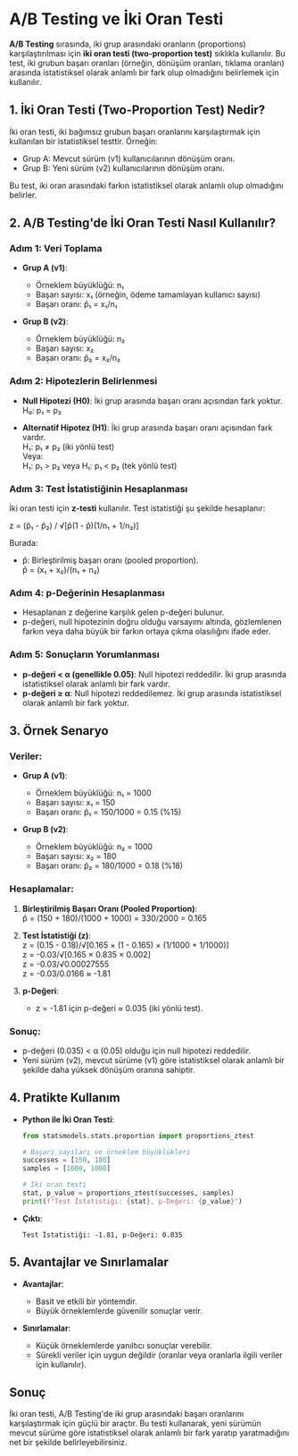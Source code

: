 # A/B Testing ve İki Oran Testi

**A/B Testing** sırasında, iki grup arasındaki oranların (proportions) karşılaştırılması için **iki oran testi (two-proportion test)** sıklıkla kullanılır. Bu test, iki grubun başarı oranları (örneğin, dönüşüm oranları, tıklama oranları) arasında istatistiksel olarak anlamlı bir fark olup olmadığını belirlemek için kullanılır.

## 1. İki Oran Testi (Two-Proportion Test) Nedir?

İki oran testi, iki bağımsız grubun başarı oranlarını karşılaştırmak için kullanılan bir istatistiksel testtir. Örneğin:
- Grup A: Mevcut sürüm (v1) kullanıcılarının dönüşüm oranı.  
- Grup B: Yeni sürüm (v2) kullanıcılarının dönüşüm oranı.  

Bu test, iki oran arasındaki farkın istatistiksel olarak anlamlı olup olmadığını belirler.

## 2. A/B Testing'de İki Oran Testi Nasıl Kullanılır?

### Adım 1: Veri Toplama
- **Grup A (v1)**:  
  - Örneklem büyüklüğü: n₁  
  - Başarı sayısı: x₁ (örneğin, ödeme tamamlayan kullanıcı sayısı)  
  - Başarı oranı: p̂₁ = x₁/n₁

- **Grup B (v2)**:  
  - Örneklem büyüklüğü: n₂  
  - Başarı sayısı: x₂  
  - Başarı oranı: p̂₂ = x₂/n₂

### Adım 2: Hipotezlerin Belirlenmesi
- **Null Hipotezi (H0)**: İki grup arasında başarı oranı açısından fark yoktur.  
  H₀: p₁ = p₂

- **Alternatif Hipotez (H1)**: İki grup arasında başarı oranı açısından fark vardır.  
  H₁: p₁ ≠ p₂ (iki yönlü test)  
  Veya:  
  H₁: p₁ > p₂ veya H₁: p₁ < p₂ (tek yönlü test)

### Adım 3: Test İstatistiğinin Hesaplanması
İki oran testi için **z-testi** kullanılır. Test istatistiği şu şekilde hesaplanır:

z = (p̂₁ - p̂₂) / √[p̂(1 - p̂)(1/n₁ + 1/n₂)]

Burada:
- p̂: Birleştirilmiş başarı oranı (pooled proportion).  
  p̂ = (x₁ + x₂)/(n₁ + n₂)

### Adım 4: p-Değerinin Hesaplanması
- Hesaplanan z değerine karşılık gelen p-değeri bulunur.  
- p-değeri, null hipotezinin doğru olduğu varsayımı altında, gözlemlenen farkın veya daha büyük bir farkın ortaya çıkma olasılığını ifade eder.

### Adım 5: Sonuçların Yorumlanması
- **p-değeri < α (genellikle 0.05)**: Null hipotezi reddedilir. İki grup arasında istatistiksel olarak anlamlı bir fark vardır.  
- **p-değeri ≥ α**: Null hipotezi reddedilemez. İki grup arasında istatistiksel olarak anlamlı bir fark yoktur.

## 3. Örnek Senaryo

### Veriler:
- **Grup A (v1)**:  
  - Örneklem büyüklüğü: n₁ = 1000  
  - Başarı sayısı: x₁ = 150  
  - Başarı oranı: p̂₁ = 150/1000 = 0.15 (%15)

- **Grup B (v2)**:  
  - Örneklem büyüklüğü: n₂ = 1000  
  - Başarı sayısı: x₂ = 180  
  - Başarı oranı: p̂₂ = 180/1000 = 0.18 (%18)

### Hesaplamalar:
1. **Birleştirilmiş Başarı Oranı (Pooled Proportion)**:  
   p̂ = (150 + 180)/(1000 + 1000) = 330/2000 = 0.165

2. **Test İstatistiği (z)**:  
   z = (0.15 - 0.18)/√[0.165 × (1 - 0.165) × (1/1000 + 1/1000)]  
   z = -0.03/√[0.165 × 0.835 × 0.002]  
   z = -0.03/√0.00027555  
   z = -0.03/0.0166 ≈ -1.81

3. **p-Değeri**:  
   - z = -1.81 için p-değeri ≈ 0.035 (iki yönlü test).

### Sonuç:
- p-değeri (0.035) < α (0.05) olduğu için null hipotezi reddedilir.  
- Yeni sürüm (v2), mevcut sürüme (v1) göre istatistiksel olarak anlamlı bir şekilde daha yüksek dönüşüm oranına sahiptir.

## 4. Pratikte Kullanım
- **Python ile İki Oran Testi**:  
  ```python
  from statsmodels.stats.proportion import proportions_ztest

  # Başarı sayıları ve örneklem büyüklükleri
  successes = [150, 180]
  samples = [1000, 1000]

  # İki oran testi
  stat, p_value = proportions_ztest(successes, samples)
  print(f"Test İstatistiği: {stat}, p-Değeri: {p_value}")
  ```

- **Çıktı**:  
  ```
  Test İstatistiği: -1.81, p-Değeri: 0.035
  ```

## 5. Avantajlar ve Sınırlamalar
- **Avantajlar**:  
  - Basit ve etkili bir yöntemdir.  
  - Büyük örneklemlerde güvenilir sonuçlar verir.

- **Sınırlamalar**:  
  - Küçük örneklemlerde yanıltıcı sonuçlar verebilir.  
  - Sürekli veriler için uygun değildir (oranlar veya oranlarla ilgili veriler için kullanılır).

## Sonuç
İki oran testi, A/B Testing'de iki grup arasındaki başarı oranlarını karşılaştırmak için güçlü bir araçtır. Bu testi kullanarak, yeni sürümün mevcut sürüme göre istatistiksel olarak anlamlı bir fark yaratıp yaratmadığını net bir şekilde belirleyebilirsiniz.
